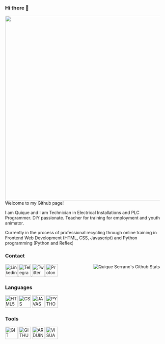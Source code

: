 ### Hi there 👋

<img align='right' src='./assets/readme-media/icons/qode66-logo.png' width='600"'>

Welcome to my Github page!

I am Quique and I am Technician in Electrical Installations and PLC Programmer. DIY passionate. Teacher for training for employment and youth animator.

Currently in the process of professional recycling through online training in Frontend Web Development (HTML, CSS, Javascript) and Python programming (Python and Reflex)

### Contact

<a href="https://www.linkedin.com/in/qserrano" target="_blank">
  <img src="./assets/readme-media/icons/linkedin.png" width="40" alt="Linkedin">
</a>
<a href="https://t.me/qserrano" target="_blank">
  <img src="./assets/readme-media/icons/telegram.png" width="40" alt="Telegram">
</a>
</a>
<a href="https://twitter.com/qode66" target="_blank">
  <img src="./assets/readme-media/icons/twitter.png" width="40" alt="Twitter">
</a>
</a>
<a href="mailto:qserrano@protonmail.com" target="_blank">
  <img src="./assets/readme-media/icons/protonmail.png" width="40" alt="Protonmail">
</a>
<img src="https://github-readme-stats.vercel.app/api?username=qode66&show_icons=true&title_color=fff&icon_color=79ff97&text_color=9f9f9f&bg_color=151515" align="right" alt="Quique Serrano's Github Stats" >

### Languages

<img src="./assets/readme-media/icons/html.png" width="40" alt="HTML5"> <img src="./assets/readme-media/icons/css-3.png" width="40" alt="CSS"> <img src="./assets/readme-media/icons/java-script.png" width="40" alt="JAVASCRIPT"> <img src="./assets/readme-media/icons/python.png" width="40" alt="PYTHON">


### Tools

<img src="./assets/readme-media/icons/git.png" width="40" alt="GIT"> <img src="./assets/readme-media/icons/github.png" width="40" alt="GITHUB"> <img src="./assets/readme-media/icons/arduino.svg" width="40" alt="ARDUINO"> <img src="./assets/readme-media/icons/visual-studio.svg" width="40" alt="VISUAL STUDIO">



